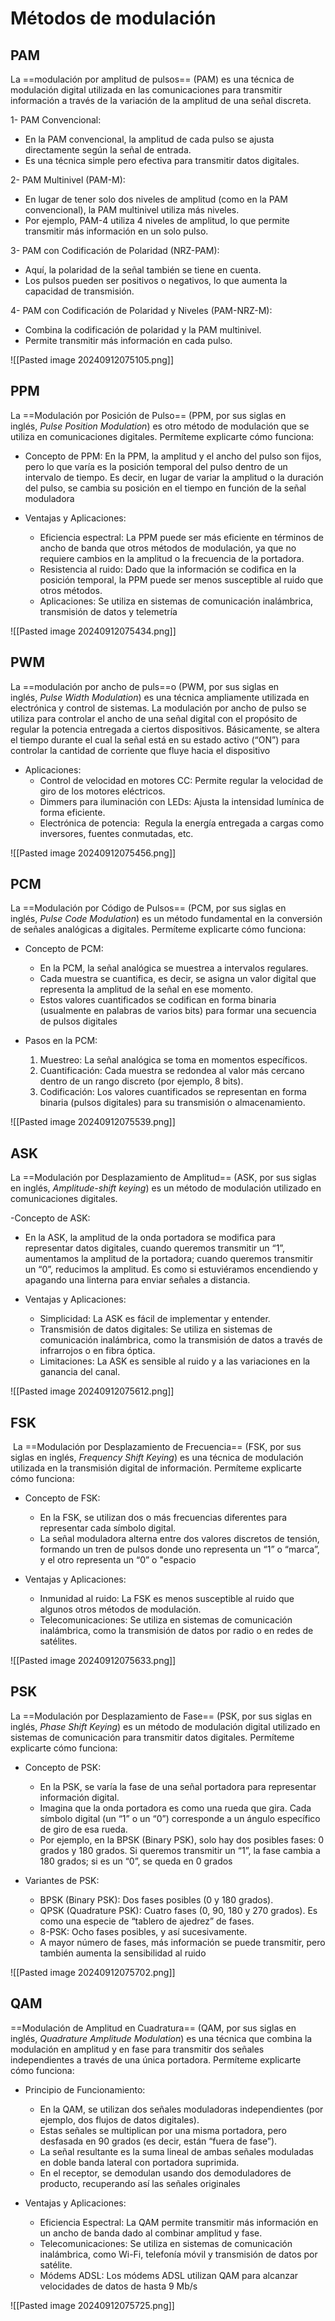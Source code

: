 # Métodos de modulación

## PAM

La ==modulación por amplitud de pulsos== (PAM) es una técnica de modulación digital utilizada en las comunicaciones para transmitir información a través de la variación de la amplitud de una señal discreta.

1- PAM Convencional:
- En la PAM convencional, la amplitud de cada pulso se ajusta directamente según la señal de entrada.
- Es una técnica simple pero efectiva para transmitir datos digitales.
    
2- PAM Multinivel (PAM-M):
- En lugar de tener solo dos niveles de amplitud (como en la PAM convencional), la PAM multinivel utiliza más niveles.
- Por ejemplo, PAM-4 utiliza 4 niveles de amplitud, lo que permite transmitir más información en un solo pulso.
    
3- PAM con Codificación de Polaridad (NRZ-PAM):
- Aquí, la polaridad de la señal también se tiene en cuenta.
- Los pulsos pueden ser positivos o negativos, lo que aumenta la capacidad de transmisión.
    
4- PAM con Codificación de Polaridad y Niveles (PAM-NRZ-M):

- Combina la codificación de polaridad y la PAM multinivel.
- Permite transmitir más información en cada pulso.

![[Pasted image 20240912075105.png]]

## PPM

La ==Modulación por Posición de Pulso== (PPM, por sus siglas en inglés, _Pulse Position Modulation_) es otro método de modulación que se utiliza en comunicaciones digitales. Permíteme explicarte cómo funciona:

- Concepto de PPM: En la PPM, la amplitud y el ancho del pulso son fijos, pero lo que varía es la posición temporal del pulso dentro de un intervalo de tiempo. Es decir, en lugar de variar la amplitud o la duración del pulso, se cambia su posición en el tiempo en función de la señal moduladora

- Ventajas y Aplicaciones:
    - Eficiencia espectral: La PPM puede ser más eficiente en términos de ancho de banda que otros métodos de modulación, ya que no requiere cambios en la amplitud o la frecuencia de la portadora.
    - Resistencia al ruido: Dado que la información se codifica en la posición temporal, la PPM puede ser menos susceptible al ruido que otros métodos.
    - Aplicaciones: Se utiliza en sistemas de comunicación inalámbrica, transmisión de datos y telemetría

![[Pasted image 20240912075434.png]]

## PWM

La ==modulación por ancho de puls==o (PWM, por sus siglas en inglés, _Pulse Width Modulation_) es una técnica ampliamente utilizada en electrónica y control de sistemas. La modulación por ancho de pulso se utiliza para controlar el ancho de una señal digital con el propósito de regular la potencia entregada a ciertos dispositivos. Básicamente, se altera el tiempo durante el cual la señal está en su estado activo (“ON”) para controlar la cantidad de corriente que fluye hacia el dispositivo

- Aplicaciones:
    - Control de velocidad en motores CC: Permite regular la velocidad de giro de los motores eléctricos.
    - Dimmers para iluminación con LEDs: Ajusta la intensidad lumínica de forma eficiente.
    - Electrónica de potencia:  Regula la energía entregada a cargas como inversores, fuentes conmutadas, etc.

![[Pasted image 20240912075456.png]]

## PCM

La ==Modulación por Código de Pulsos== (PCM, por sus siglas en inglés, _Pulse Code Modulation_) es un método fundamental en la conversión de señales analógicas a digitales. Permíteme explicarte cómo funciona:

- Concepto de PCM:
    - En la PCM, la señal analógica se muestrea a intervalos regulares.
    - Cada muestra se cuantifica, es decir, se asigna un valor digital que representa la amplitud de la señal en ese momento.
    - Estos valores cuantificados se codifican en forma binaria (usualmente en palabras de varios bits) para formar una secuencia de pulsos digitales

- Pasos en la PCM:
    1. Muestreo: La señal analógica se toma en momentos específicos.
    2. Cuantificación: Cada muestra se redondea al valor más cercano dentro de un rango discreto (por ejemplo, 8 bits).
    3. Codificación: Los valores cuantificados se representan en forma binaria (pulsos digitales) para su transmisión o almacenamiento.

![[Pasted image 20240912075539.png]]

## ASK

La ==Modulación por Desplazamiento de Amplitud== (ASK, por sus siglas en inglés, _Amplitude-shift keying_) es un método de modulación utilizado en comunicaciones digitales.

-Concepto de ASK:
- En la ASK, la amplitud de la onda portadora se modifica para representar datos digitales, cuando queremos transmitir un “1”, aumentamos la amplitud de la portadora; cuando queremos transmitir un “0”, reducimos la amplitud. Es como si estuviéramos encendiendo y apagando una linterna para enviar señales a distancia.

- Ventajas y Aplicaciones:
    - Simplicidad: La ASK es fácil de implementar y entender.
    - Transmisión de datos digitales: Se utiliza en sistemas de comunicación inalámbrica, como la transmisión de datos a través de infrarrojos o en fibra óptica.
    - Limitaciones: La ASK es sensible al ruido y a las variaciones en la ganancia del canal.

![[Pasted image 20240912075612.png]]

## FSK

 La ==Modulación por Desplazamiento de Frecuencia== (FSK, por sus siglas en inglés, _Frequency Shift Keying_) es una técnica de modulación utilizada en la transmisión digital de información. Permíteme explicarte cómo funciona:

- Concepto de FSK:
    - En la FSK, se utilizan dos o más frecuencias diferentes para representar cada símbolo digital.
    - La señal moduladora alterna entre dos valores discretos de tensión, formando un tren de pulsos donde uno representa un “1” o “marca”, y el otro representa un “0” o "espacio
	
- Ventajas y Aplicaciones:
	- Inmunidad al ruido: La FSK es menos susceptible al ruido que algunos otros métodos de modulación.
	- Telecomunicaciones: Se utiliza en sistemas de comunicación inalámbrica, como la transmisión de datos por radio o en redes de satélites.

![[Pasted image 20240912075633.png]]

## PSK

La ==Modulación por Desplazamiento de Fase== (PSK, por sus siglas en inglés, _Phase Shift Keying_) es un método de modulación digital utilizado en sistemas de comunicación para transmitir datos digitales. Permíteme explicarte cómo funciona:

- Concepto de PSK:
    - En la PSK, se varía la fase de una señal portadora para representar información digital.
    - Imagina que la onda portadora es como una rueda que gira. Cada símbolo digital (un “1” o un “0”) corresponde a un ángulo específico de giro de esa rueda.
    - Por ejemplo, en la BPSK (Binary PSK), solo hay dos posibles fases: 0 grados y 180 grados. Si queremos transmitir un “1”, la fase cambia a 180 grados; si es un “0”, se queda en 0 grados
    
- Variantes de PSK:
    - BPSK (Binary PSK): Dos fases posibles (0 y 180 grados).
    - QPSK (Quadrature PSK): Cuatro fases (0, 90, 180 y 270 grados). Es como una especie de “tablero de ajedrez” de fases.
    - 8-PSK: Ocho fases posibles, y así sucesivamente.
    - A mayor número de fases, más información se puede transmitir, pero también aumenta la sensibilidad al ruido

![[Pasted image 20240912075702.png]]

## QAM

==Modulación de Amplitud en Cuadratura== (QAM, por sus siglas en inglés, _Quadrature Amplitude Modulation_) es una técnica que combina la modulación en amplitud y en fase para transmitir dos señales independientes a través de una única portadora. Permíteme explicarte cómo funciona:

- Principio de Funcionamiento:
    - En la QAM, se utilizan dos señales moduladoras independientes (por ejemplo, dos flujos de datos digitales).
    - Estas señales se multiplican por una misma portadora, pero desfasada en 90 grados (es decir, están “fuera de fase”).
    - La señal resultante es la suma lineal de ambas señales moduladas en doble banda lateral con portadora suprimida.
    - En el receptor, se demodulan usando dos demoduladores de producto, recuperando así las señales originales

- Ventajas y Aplicaciones:
    - Eficiencia Espectral: La QAM permite transmitir más información en un ancho de banda dado al combinar amplitud y fase.
    - Telecomunicaciones: Se utiliza en sistemas de comunicación inalámbrica, como Wi-Fi, telefonía móvil y transmisión de datos por satélite.
    - Módems ADSL: Los módems ADSL utilizan QAM para alcanzar velocidades de datos de hasta 9 Mb/s

![[Pasted image 20240912075725.png]]